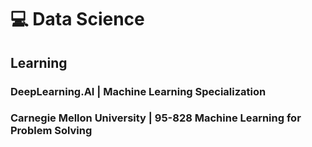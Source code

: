 # 💻 Data Science

## Learning
### DeepLearning.AI | Machine Learning Specialization
### Carnegie Mellon University | 95-828 Machine Learning for Problem Solving
